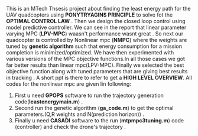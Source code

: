 This is an MTech Thsesis project about finding the least energy path for the UAV quadcopters using **PONYTRYAGINS PRINCIPLE** to solve fot the **OPTIMAL CONTROL LAW** .  Then we design the closed loop control using model predictive controller. We can see in the report that  linear parameter varying MPC (**LPV-MPC**) waasn't performance wasnt great .
So next our quadcopter is controlled by Nonlinear mpc (**NMPC**) where the weights are tuned by **genetic algorithm** such that energy consumption for a mission completion is minimized/optimized. We have then experimented with various versions of the MPC objective functions.In all those cases we got far better results than linear mpc(LPV-MPC). Finally we selected the best objective function along  with tuned parameters that are giving best results in tracking . 
 A short ppt is there to refer to get a **HIGH LEVEL OVERVIEW**.
All codes for the nonlinear mpc are given Iin following: 
1) First u need **GPOPS** software to run the trajectory generation code(**leastenergymain.m**) .
2) Second run the genetic algorithm (**ga_code.m**) to get the optimal parameters.(Q,R weights and N(prediction horizon)) .
3) Finally u need **CASADI** software to the  run (**mtpmpc3tuning.m**) code (controller) and check the drone's trajectory . 
